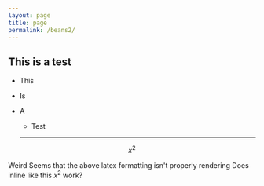 ```yaml
---
layout: page
title: page
permalink: /beans2/
---
```


## This is a test

* This
* Is
* A 
  * Test
  
  ------------------------------
  
$$x^2$$


Weird
Seems that the above latex formatting isn't properly rendering
Does inline like this $x^2$ work?
